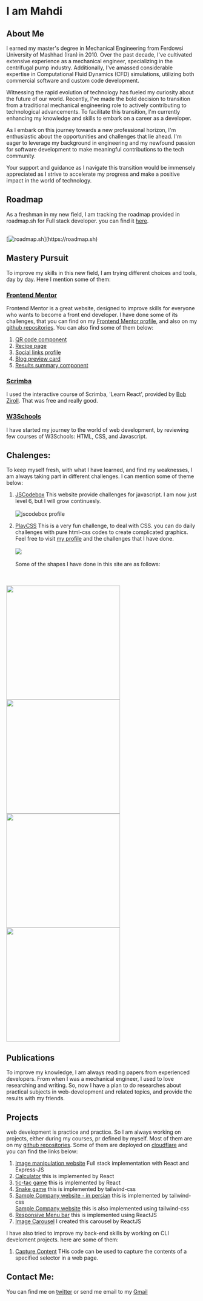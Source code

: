 # I am Mahdi

## About Me

I earned my master's degree in Mechanical Engineering from Ferdowsi University of Mashhad (Iran) in 2010. Over the past decade, I've cultivated extensive experience as a mechanical engineer, specializing in the centrifugal pump industry. Additionally, I've amassed considerable expertise in Computational Fluid Dynamics (CFD) simulations, utilizing both commercial software and custom code development.

Witnessing the rapid evolution of technology has fueled my curiosity about the future of our world. Recently, I've made the bold decision to transition from a traditional mechanical engineering role to actively contributing to technological advancements. To facilitate this transition, I'm currently enhancing my knowledge and skills to embark on a career as a developer.

As I embark on this journey towards a new professional horizon, I'm enthusiastic about the opportunities and challenges that lie ahead. I'm eager to leverage my background in engineering and my newfound passion for software development to make meaningful contributions to the tech community.

Your support and guidance as I navigate this transition would be immensely appreciated as I strive to accelerate my progress and make a positive impact in the world of technology.

## Roadmap
 As a freshman in my new field, I am tracking the roadmap provided in roadmap.sh for Full stack developer. you can find it [here](https://roadmap.sh/full-stack).
 <br><br>

 [![roadmap.sh]([https://api.roadmap.sh/v1-badge/tall/66097485da1671f986ec3689?variant=dark](https://roadmap.sh/card/tall/66097485da1671f986ec3689?variant=dark))](https://roadmap.sh)
 
## Mastery Pursuit
To improve my skills in this new field, I am trying different choices and tools, day by day. Here I mention some of them:
### [Frontend Mentor](https://www.frontendmentor.io/profile/mbalali63)
Frontend Mentor is a great website, designed to improve skills for everyone who wants to become a front end developer. I have done some of its challenges, that you can find on my [Frontend Mentor profile](https://www.frontendmentor.io/profile/mbalali63), and also on my [github repositories](https://github.com/mbalali63?tab=repositories). You can also find some of them below:<br>

1. [QR code component](https://www.frontendmentor.io/solutions/tailwindcss-mSd3EMgws4)
2. [Recipe page](https://www.frontendmentor.io/solutions/for-this-project-i-dont-use-any-tool-other-than-pure-htmlcss-HTEihqkQCM)
3. [Social links profile](https://www.frontendmentor.io/solutions/react-PIx8zhfjsH)
4. [Blog preview card](https://www.frontendmentor.io/solutions/i-used-pure-htmlcss-for-this-project-GUbhcpOn_P)
5. [Results summary component](https://www.frontendmentor.io/solutions/tailwindcss-gQ4a1TRfSe)

### [Scrimba](https://scrimba.com/)
I used the interactive course of Scrimba, 'Learn React', provided by [Bob Ziroll](https://github.com/bobziroll). That was free and really good.

### [W3Schools](https://www.w3schools.com/)
I have started my journey to the world of web development, by reviewing few courses of W3Schools: HTML, CSS, and Javascript.


## Chalenges:
 To keep myself fresh, with what I have learned, and find my weaknesses, I am always taking part in different challenges. I can mention some of theme below:
 1. [JSCodebox](https://jscodebox.com/)
  This website provide challenges for javascript. I am now just level 6, but I will grow continuesly.<br><br>
  ![jscodebox profile](./Screenshot%20from%202024-03-31%2019-06-57.png)

2. [PlayCSS](https://playcss.app/)
This is a very fun challenge, to deal with CSS. you can do daily challenges with pure html-css codes to create complicated graphics. Feel free to visit [my profile](https://playcss.app/profile/codegeek1984) and the challenges that I have done.<br><br>
![](./Screenshot%20from%202024-03-31%2019-13-16.png)
<br><br>Some of the shapes I have done in this site are as follows:

<br><br>
<img src="./Screenshot from 2024-03-31 19-14-47.png" width="300px">
<img src="./Screenshot from 2024-03-31 19-14-56.png" width="300px">
<img src="./Screenshot from 2024-03-31 19-15-12.png" width="300px">
<img src="./Screenshot from 2024-03-31 19-17-04.png" width="300px">


## Publications
To improve my knowledge, I am always reading papers from experienced developers. From when I was a mechanical engineer, I used to love researching and writing. So, now I have a plan to do researches about practical subjects in web-development and related topics, and provide the results with my friends.


## Projects
web development is practice and practice. So I am always working on projects, either during my courses, pr defined by myself. Most of them are on my [github repositories](https://github.com/mbalali63?tab=repositories). Some of them are deployed on [cloudflare](https://www.cloudflare.com/) and you can find the links below:

<ol>
 <li><a href="https://github.com/mbalali63/imagemanipulation">Image manipulation website</a>
     Full stack implementation with React and Express-JS
 </li> 
 <li> <a href="https://reactcalculator-5ce.pages.dev/">Calculator</a>  this is implemented by React</li>
 <li> <a href="https://tictac2.pages.dev/">tic-tac game</a>
     this is implemented by React </li>
 <li> <a href="https://snakegame-1ev.pages.dev/">Snake game</a>
     this is implemented by tailwind-css</li>
<li> <a href="https://firstpersian.pages.dev/">Sample Company website - in persian</a>
     this is implemented by tailwind-css</li>
</li> <a href="https://samplecompany1.pages.dev/">Sample Company website</a>
     this is also implemented using tailwind-css</li>
<li> <a href="https://github.com/mbalali63/menu">Responsive Menu bar</a>
    this is implemented using ReactJS </li>
<li> <a href="https://github.com/mbalali63/carousel1)">Image Carousel</a>
   I created this carousel by ReactJS
</li>
</ol>

I have also tried to improve my back-end skills by working on CLI develoment projects. here are some of them:
<ol>
  <li><a href="https://github.com/mbalali63/captureContent">Capture Content</a> THis code can be used to capture the contents of a specified selector in a web page.</li>
</ol>


## Contact Me:
 You can find me on [twitter](https://twitter.com/codinggeek1984)
 or send me email to my [Gmail](mailto:mbalali.freelancer@gmail.com)
 
